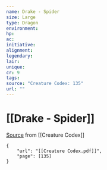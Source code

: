 ```yaml
---
name: Drake - Spider
size: Large
type: Dragon
environment: 
hp: 
ac: 
initiative: 
alignment: 
legendary: 
lair: 
unique: 
cr: 9
tags: 
source: "Creature Codex: 135"
url: ""
---
```

# [[Drake - Spider]]

[Source](zotero://open-pdf/library/items/NTNKJRHG?page=135) from [[Creature Codex]]

```pdf
{
	"url": "[[Creature Codex.pdf]]",
	"page": [135]
}
```

